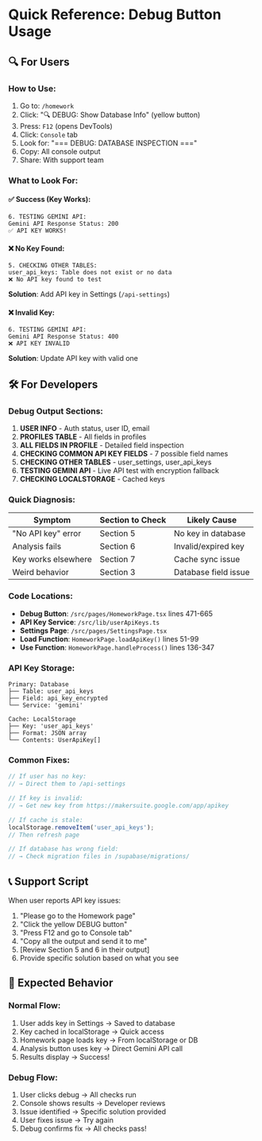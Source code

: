 # Quick Reference: Debug Button Usage

## 🔍 For Users

### How to Use:
1. Go to: `/homework`
2. Click: "🔍 DEBUG: Show Database Info" (yellow button)
3. Press: `F12` (opens DevTools)
4. Click: `Console` tab
5. Look for: "=== DEBUG: DATABASE INSPECTION ==="
6. Copy: All console output
7. Share: With support team

### What to Look For:

#### ✅ Success (Key Works):
```
6. TESTING GEMINI API:
Gemini API Response Status: 200
✅ API KEY WORKS!
```

#### ❌ No Key Found:
```
5. CHECKING OTHER TABLES:
user_api_keys: Table does not exist or no data
❌ No API key found to test
```
**Solution**: Add API key in Settings (`/api-settings`)

#### ❌ Invalid Key:
```
6. TESTING GEMINI API:
Gemini API Response Status: 400
❌ API KEY INVALID
```
**Solution**: Update API key with valid one

## 🛠 For Developers

### Debug Output Sections:

1. **USER INFO** - Auth status, user ID, email
2. **PROFILES TABLE** - All fields in profiles
3. **ALL FIELDS IN PROFILE** - Detailed field inspection
4. **CHECKING COMMON API KEY FIELDS** - 7 possible field names
5. **CHECKING OTHER TABLES** - user_settings, user_api_keys
6. **TESTING GEMINI API** - Live API test with encryption fallback
7. **CHECKING LOCALSTORAGE** - Cached keys

### Quick Diagnosis:

| Symptom | Section to Check | Likely Cause |
|---------|------------------|--------------|
| "No API key" error | Section 5 | No key in database |
| Analysis fails | Section 6 | Invalid/expired key |
| Key works elsewhere | Section 7 | Cache sync issue |
| Weird behavior | Section 3 | Database field issue |

### Code Locations:

- **Debug Button**: `/src/pages/HomeworkPage.tsx` lines 471-665
- **API Key Service**: `/src/lib/userApiKeys.ts`
- **Settings Page**: `/src/pages/SettingsPage.tsx`
- **Load Function**: `HomeworkPage.loadApiKey()` lines 51-99
- **Use Function**: `HomeworkPage.handleProcess()` lines 136-347

### API Key Storage:

```
Primary: Database
├── Table: user_api_keys
├── Field: api_key_encrypted
└── Service: 'gemini'

Cache: LocalStorage
├── Key: 'user_api_keys'
├── Format: JSON array
└── Contents: UserApiKey[]
```

### Common Fixes:

```typescript
// If user has no key:
// → Direct them to /api-settings

// If key is invalid:
// → Get new key from https://makersuite.google.com/app/apikey

// If cache is stale:
localStorage.removeItem('user_api_keys');
// Then refresh page

// If database has wrong field:
// → Check migration files in /supabase/migrations/
```

## 📞 Support Script

When user reports API key issues:

1. "Please go to the Homework page"
2. "Click the yellow DEBUG button"
3. "Press F12 and go to Console tab"
4. "Copy all the output and send it to me"
5. [Review Section 5 and 6 in their output]
6. Provide specific solution based on what you see

## 🎯 Expected Behavior

### Normal Flow:
1. User adds key in Settings → Saved to database
2. Key cached in localStorage → Quick access
3. Homework page loads key → From localStorage or DB
4. Analysis button uses key → Direct Gemini API call
5. Results display → Success!

### Debug Flow:
1. User clicks debug → All checks run
2. Console shows results → Developer reviews
3. Issue identified → Specific solution provided
4. User fixes issue → Try again
5. Debug confirms fix → All checks pass!
